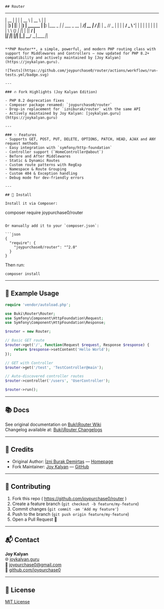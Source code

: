 ```
## Router
```
  _____  _    _ _____             _____             _            
 |  __ \| |  | |  __ \           |  __ \           | |           
 | |__) | |__| | |__) |  ______  | |__) |___  _   _| |_ ___ _ __
 |  ___/|  __  |  ___/  |______| |  _  // _ \| | | | __/ _ \ '__|
 | |    | |  | | |               | | \ \ (_) | |_| | ||  __/ |   
 |_|    |_|  |_|_|               |_|  \_\___/ \__,_|\__\___|_|   
```

**PHP Router**, a simple, powerful, and modern PHP routing class with support for Middlewares and Controllers — now updated for PHP 8.2+ compatibility and actively maintained by [Joy Kalyan](https://joykalyan.guru).

![Tests](https://github.com/joypurchase0/router/actions/workflows/run-tests.yml/badge.svg)

---

### 🔥 Fork Highlights (Joy Kalyan Edition)

- PHP 8.2 deprecation fixes
- Composer package renamed: `joypurchase0/router`
- Drop-in replacement for `izniburak/router` with the same API
- Actively maintained by Joy Kalyan: [joykalyan.guru](https://joykalyan.guru)

---

### ✨ Features
- Supports GET, POST, PUT, DELETE, OPTIONS, PATCH, HEAD, AJAX and ANY request methods
- Easy integration with `symfony/http-foundation`
- Controller support (`HomeController@about`)
- Before and After Middlewares
- Static & Dynamic Routes
- Custom route patterns with RegExp
- Namespace & Route Grouping
- Custom 404 & Exception handling
- Debug mode for dev-friendly errors

---

## 🚀 Install

Install it via Composer:

```
composer require joypurchase0/router
```

Or manually add it to your `composer.json`:

```json
{
  "require": {
    "joypurchase0/router": "^2.0"
  }
}
```

Then run:

```
composer install
```

---

## 🧪 Example Usage

```php
require 'vendor/autoload.php';

use Buki\Router\Router;
use Symfony\Component\HttpFoundation\Request;
use Symfony\Component\HttpFoundation\Response;

$router = new Router;

// Basic GET route
$router->get('/', function(Request $request, Response $response) {
    return $response->setContent('Hello World');
});

// GET with Controller
$router->get('/test', 'TestController@main');

// Auto-discovered controller routes
$router->controller('/users', 'UserController');

$router->run();
```

---

## 📚 Docs

See original documentation on [Buki\Router Wiki](https://github.com/izniburak/php-router/wiki)  
Changelog available at: [Buki\Router Changelogs](https://github.com/izniburak/php-router/wiki/Changelogs)

---

## 🙌 Credits

- Original Author: [İzni Burak Demirtaş](https://github.com/izniburak) — [Homepage](http://burakdemirtas.org)
- Fork Maintainer: [Joy Kalyan](https://joykalyan.guru) — [GitHub](https://github.com/joypurchase0)

---

## 🤝 Contributing

1. Fork this repo ( https://github.com/joypurchase0/router )
2. Create a feature branch (`git checkout -b feature/my-feature`)
3. Commit changes (`git commit -am 'Add my feature'`)
4. Push to the branch (`git push origin feature/my-feature`)
5. Open a Pull Request 🚀

---

## 📬 Contact

**Joy Kalyan**  
🌐 [joykalyan.guru](https://joykalyan.guru)  
📧 joypurchase0@gmail.com  
🐙 [github.com/joypurchase0](https://github.com/joypurchase0)

---

## 📄 License

[MIT License](http://opensource.org/licenses/MIT)
```
